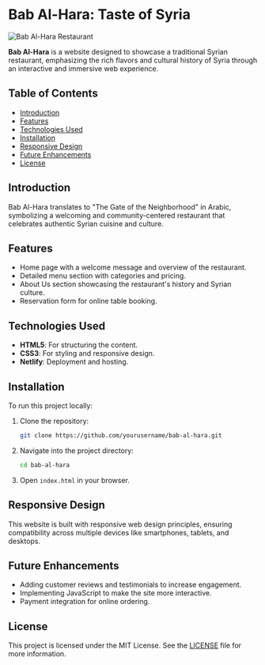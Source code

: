 # Bab Al-Hara: Taste of Syria

![Bab Al-Hara Restaurant](https://i.imgur.com/5J5mg61.png)

**Bab Al-Hara** is a website designed to showcase a traditional Syrian restaurant, emphasizing the rich flavors and cultural history of Syria through an interactive and immersive web experience. 

## Table of Contents
- [Introduction](#introduction)
- [Features](#features)
- [Technologies Used](#technologies-used)
- [Installation](#installation)
- [Responsive Design](#responsive-design)
- [Future Enhancements](#future-enhancements)
- [License](#license)

## Introduction
Bab Al-Hara translates to "The Gate of the Neighborhood" in Arabic, symbolizing a welcoming and community-centered restaurant that celebrates authentic Syrian cuisine and culture.

## Features
- Home page with a welcome message and overview of the restaurant.
- Detailed menu section with categories and pricing.
- About Us section showcasing the restaurant's history and Syrian culture.
- Reservation form for online table booking.

## Technologies Used
- **HTML5**: For structuring the content.
- **CSS3**: For styling and responsive design.
- **Netlify**: Deployment and hosting.
  
## Installation
To run this project locally:
1. Clone the repository: 
    ```bash
    git clone https://github.com/yourusername/bab-al-hara.git
    ```
2. Navigate into the project directory:
    ```bash
    cd bab-al-hara
    ```
3. Open `index.html` in your browser.

## Responsive Design
This website is built with responsive web design principles, ensuring compatibility across multiple devices like smartphones, tablets, and desktops.

## Future Enhancements
- Adding customer reviews and testimonials to increase engagement.
- Implementing JavaScript to make the site more interactive.
- Payment integration for online ordering.

## License
This project is licensed under the MIT License. See the [LICENSE](LICENSE) file for more information.
